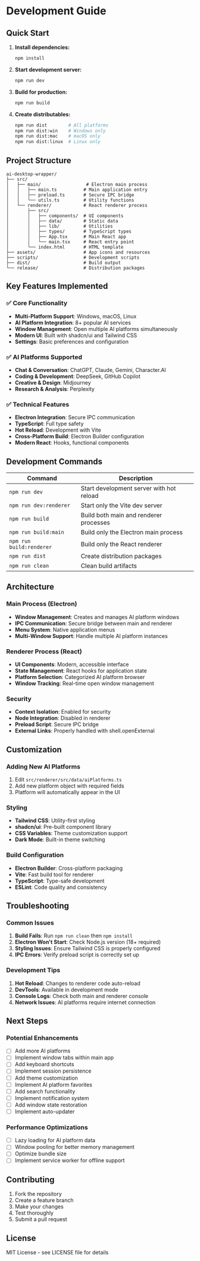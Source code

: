 # Development Guide

## Quick Start

1. **Install dependencies:**
   ```bash
   npm install
   ```

2. **Start development server:**
   ```bash
   npm run dev
   ```

3. **Build for production:**
   ```bash
   npm run build
   ```

4. **Create distributables:**
   ```bash
   npm run dist        # All platforms
   npm run dist:win    # Windows only
   npm run dist:mac    # macOS only
   npm run dist:linux  # Linux only
   ```

## Project Structure

```
ai-desktop-wrapper/
├── src/
│   ├── main/                 # Electron main process
│   │   ├── main.ts          # Main application entry
│   │   ├── preload.ts       # Secure IPC bridge
│   │   └── utils.ts         # Utility functions
│   └── renderer/            # React renderer process
│       ├── src/
│       │   ├── components/  # UI components
│       │   ├── data/        # Static data
│       │   ├── lib/         # Utilities
│       │   ├── types/       # TypeScript types
│       │   ├── App.tsx      # Main React app
│       │   └── main.tsx     # React entry point
│       └── index.html       # HTML template
├── assets/                  # App icons and resources
├── scripts/                 # Development scripts
├── dist/                    # Build output
└── release/                 # Distribution packages
```

## Key Features Implemented

### ✅ Core Functionality
- **Multi-Platform Support**: Windows, macOS, Linux
- **AI Platform Integration**: 8+ popular AI services
- **Window Management**: Open multiple AI platforms simultaneously
- **Modern UI**: Built with shadcn/ui and Tailwind CSS
- **Settings**: Basic preferences and configuration

### ✅ AI Platforms Supported
- **Chat & Conversation**: ChatGPT, Claude, Gemini, Character.AI
- **Coding & Development**: DeepSeek, GitHub Copilot
- **Creative & Design**: Midjourney
- **Research & Analysis**: Perplexity

### ✅ Technical Features
- **Electron Integration**: Secure IPC communication
- **TypeScript**: Full type safety
- **Hot Reload**: Development with Vite
- **Cross-Platform Build**: Electron Builder configuration
- **Modern React**: Hooks, functional components

## Development Commands

| Command | Description |
|---------|-------------|
| `npm run dev` | Start development server with hot reload |
| `npm run dev:renderer` | Start only the Vite dev server |
| `npm run build` | Build both main and renderer processes |
| `npm run build:main` | Build only the Electron main process |
| `npm run build:renderer` | Build only the React renderer |
| `npm run dist` | Create distribution packages |
| `npm run clean` | Clean build artifacts |

## Architecture

### Main Process (Electron)
- **Window Management**: Creates and manages AI platform windows
- **IPC Communication**: Secure bridge between main and renderer
- **Menu System**: Native application menus
- **Multi-Window Support**: Handle multiple AI platform instances

### Renderer Process (React)
- **UI Components**: Modern, accessible interface
- **State Management**: React hooks for application state
- **Platform Selection**: Categorized AI platform browser
- **Window Tracking**: Real-time open window management

### Security
- **Context Isolation**: Enabled for security
- **Node Integration**: Disabled in renderer
- **Preload Script**: Secure IPC bridge
- **External Links**: Properly handled with shell.openExternal

## Customization

### Adding New AI Platforms
1. Edit `src/renderer/src/data/aiPlatforms.ts`
2. Add new platform object with required fields
3. Platform will automatically appear in the UI

### Styling
- **Tailwind CSS**: Utility-first styling
- **shadcn/ui**: Pre-built component library
- **CSS Variables**: Theme customization support
- **Dark Mode**: Built-in theme switching

### Build Configuration
- **Electron Builder**: Cross-platform packaging
- **Vite**: Fast build tool for renderer
- **TypeScript**: Type-safe development
- **ESLint**: Code quality and consistency

## Troubleshooting

### Common Issues

1. **Build Fails**: Run `npm run clean` then `npm install`
2. **Electron Won't Start**: Check Node.js version (18+ required)
3. **Styling Issues**: Ensure Tailwind CSS is properly configured
4. **IPC Errors**: Verify preload script is correctly set up

### Development Tips

1. **Hot Reload**: Changes to renderer code auto-reload
2. **DevTools**: Available in development mode
3. **Console Logs**: Check both main and renderer console
4. **Network Issues**: AI platforms require internet connection

## Next Steps

### Potential Enhancements
- [ ] Add more AI platforms
- [ ] Implement window tabs within main app
- [ ] Add keyboard shortcuts
- [ ] Implement session persistence
- [ ] Add theme customization
- [ ] Implement AI platform favorites
- [ ] Add search functionality
- [ ] Implement notification system
- [ ] Add window state restoration
- [ ] Implement auto-updater

### Performance Optimizations
- [ ] Lazy loading for AI platform data
- [ ] Window pooling for better memory management
- [ ] Optimize bundle size
- [ ] Implement service worker for offline support

## Contributing

1. Fork the repository
2. Create a feature branch
3. Make your changes
4. Test thoroughly
5. Submit a pull request

## License

MIT License - see LICENSE file for details
